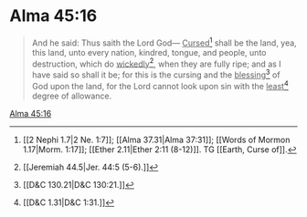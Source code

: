 # Alma 45:16

> And he said: Thus saith the Lord God— <u>Cursed</u>[^a] shall be the land, yea, this land, unto every nation, kindred, tongue, and people, unto destruction, which do <u>wickedly</u>[^b], when they are fully ripe; and as I have said so shall it be; for this is the cursing and the <u>blessing</u>[^c] of God upon the land, for the Lord cannot look upon sin with the <u>least</u>[^d] degree of allowance.

[Alma 45:16](https://www.churchofjesuschrist.org/study/scriptures/bofm/alma/45?lang=eng&id=p16#p16)


[^a]: [[2 Nephi 1.7|2 Ne. 1:7]]; [[Alma 37.31|Alma 37:31]]; [[Words of Mormon 1.17|Morm. 1:17]]; [[Ether 2.11|Ether 2:11 (8-12)]]. TG [[Earth, Curse of]].
[^b]: [[Jeremiah 44.5|Jer. 44:5 (5-6).]]
[^c]: [[D&C 130.21|D&C 130:21.]]
[^d]: [[D&C 1.31|D&C 1:31.]]
